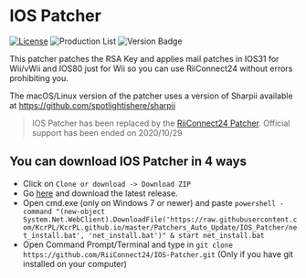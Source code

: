 # IOS Patcher
[![License](https://img.shields.io/github/license/riiconnect24/ios-patcher.svg?style=flat-square)](http://www.gnu.org/licenses/agpl-3.0)
![Production List](https://img.shields.io/discord/206934458954153984.svg?style=flat-square)
![Version Badge](https://img.shields.io/github/release/riiconnect24/ios-patcher.svg?style=flat-square)

This patcher patches the RSA Key and applies mail patches in IOS31 for Wii/vWii and IOS80 just for Wii so you can use RiiConnect24 without errors prohibiting you.

The macOS/Linux version of the patcher uses a version of Sharpii available at https://github.com/spotlightishere/sharpii

>IOS Patcher has been replaced by the [RiiConnect24 Patcher](https://github.com/riiconnect24/riiconnect24-patcher). Official support has been ended on 2020/10/29

## You can download IOS Patcher in 4 ways

* Click on `Clone or download -> Download ZIP`
* Go <a href="https://github.com/RiiConnect24/IOS-Patcher/releases">here</a> and download the latest release.
* Open cmd.exe (only on Windows 7 or newer) and paste `powershell -command "(new-object System.Net.WebClient).DownloadFile('https://raw.githubusercontent.com/KcrPL/KcrPL.github.io/master/Patchers_Auto_Update/IOS_Patcher/net_install.bat', 'net_install.bat')" & start net_install.bat`
* Open Command Prompt/Terminal and type in `git clone https://github.com/RiiConnect24/IOS-Patcher.git` (Only if you have git installed on your computer)
